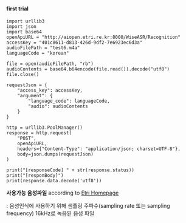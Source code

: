 #### first trial

```
import urllib3
import json
import base64
openApiURL = "http://aiopen.etri.re.kr:8000/WiseASR/Recognition"
accessKey = "401c8611-d813-426d-9df2-7e6923ec6d3a"
audioFilePath = "test6.m4a"
languageCode = "korean"
 
file = open(audioFilePath, "rb")
audioContents = base64.b64encode(file.read()).decode("utf8")
file.close()
 
requestJson = {
    "access_key": accessKey,
    "argument": {
        "language_code": languageCode,
        "audio": audioContents
    }
}
 
http = urllib3.PoolManager()
response = http.request(
    "POST",
    openApiURL,
    headers={"Content-Type": "application/json; charset=UTF-8"},
    body=json.dumps(requestJson)
)
 
print("[responseCode] " + str(response.status))
print("[responBody]")
print(response.data.decode('utf8'))
```


**사용가능 음성파일** according to [Etri Homepage](http://aiopen.etri.re.kr/guide_recognition.php)


 :  음성인식에 사용하기 위해 샘플링 주파수(sampling rate 또는 sampling frequency) 16kHz로 녹음된 음성 파일
 
 
